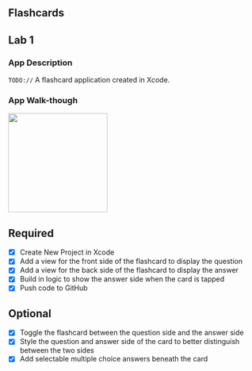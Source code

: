 ## Flashcards
## Lab 1

### App Description
`TODO://` A flashcard application created in Xcode. 

### App Walk-though
<img src="https://github.com/hallilacanlale/Flashcards/raw/master/cydyFWINnM.png.mp4M" width=200><br>

## Required
- [x] Create New Project in Xcode
- [x] Add a view for the front side of the flashcard to display the question
- [x] Add a view for the back side of the flashcard to display the answer
- [x] Build in logic to show the answer side when the card is tapped
- [x] Push code to GitHub
## Optional
- [x] Toggle the flashcard between the question side and the answer side
- [x] Style the question and answer side of the card to better distinguish between the two sides
- [x] Add selectable multiple choice answers beneath the card
